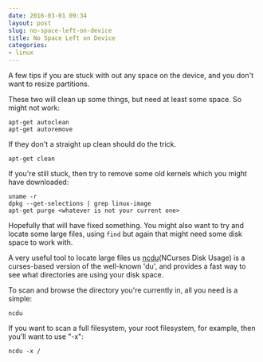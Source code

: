 ```yaml
---
date: 2016-03-01 09:34
layout: post
slug: no-space-left-on-device
title: No Space Left on Device
categories:
- linux
---
```

A few tips if you are stuck with out any space on the device, and you don't want to resize partitions.

These two will clean up some things, but need at least some space. So might not work: 

	apt-get autoclean 
	apt-get autoremove

If they don't a straight up clean should do the trick.

	apt-get clean 

If you're still stuck, then try to remove some old kernels which you might have downloaded:

	uname -r
	dpkg --get-selections | grep linux-image
	apt-get purge <whatever is not your current one>

Hopefully that will have fixed something. You might also want to try and locate some large files, using ``find`` but again that might need some disk space to work with.

A very useful tool to locate large files us [ncdu](https://dev.yorhel.nl/ncdu)(NCurses Disk Usage) is a curses-based version of the well-known 'du', and provides a fast way to see what directories are using your disk space.

To scan and browse the directory you're currently in, all you need is a simple:

	ncdu

If you want to scan a full filesystem, your root filesystem, for example, then you'll want to use "-x":

	ncdu -x /


